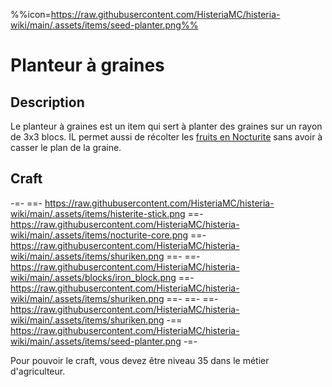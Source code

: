 %%icon=https://raw.githubusercontent.com/HisteriaMC/histeria-wiki/main/.assets/items/seed-planter.png%%

# Planteur à graines

## Description
Le planteur à graines est un item qui sert à planter des graines sur un rayon de 3x3 blocs. IL permet aussi de récolter les [fruits en Nocturite](https://histeria.fr/wiki/items/nocturite-fruit) sans avoir à casser le plan de la graine.

## Craft
-=-
 ==- https://raw.githubusercontent.com/HisteriaMC/histeria-wiki/main/.assets/items/histerite-stick.png
 ==- https://raw.githubusercontent.com/HisteriaMC/histeria-wiki/main/.assets/items/nocturite-core.png
 ==- https://raw.githubusercontent.com/HisteriaMC/histeria-wiki/main/.assets/items/shuriken.png
 ==- 
 ==- https://raw.githubusercontent.com/HisteriaMC/histeria-wiki/main/.assets/blocks/iron_block.png
 ==- https://raw.githubusercontent.com/HisteriaMC/histeria-wiki/main/.assets/items/shuriken.png
 ==- 
 ==- 
 ==- https://raw.githubusercontent.com/HisteriaMC/histeria-wiki/main/.assets/items/shuriken.png
 -== https://raw.githubusercontent.com/HisteriaMC/histeria-wiki/main/.assets/items/seed-planter.png
-=-

Pour pouvoir le craft, vous devez être niveau 35 dans le métier d'agriculteur.